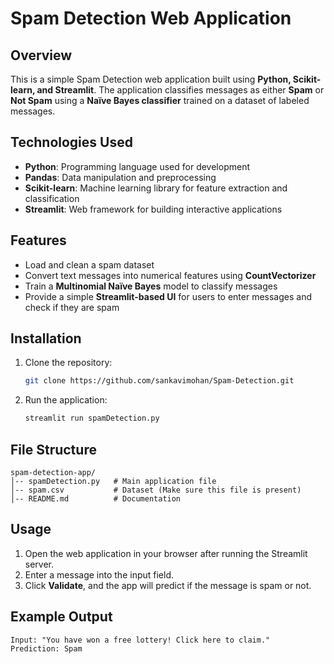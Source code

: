 # Spam Detection Web Application

## Overview

This is a simple Spam Detection web application built using **Python, Scikit-learn, and Streamlit**. The application classifies messages as either **Spam** or **Not Spam** using a **Naïve Bayes classifier** trained on a dataset of labeled messages.

## Technologies Used

- **Python**: Programming language used for development
- **Pandas**: Data manipulation and preprocessing
- **Scikit-learn**: Machine learning library for feature extraction and classification
- **Streamlit**: Web framework for building interactive applications

## Features

- Load and clean a spam dataset
- Convert text messages into numerical features using **CountVectorizer**
- Train a **Multinomial Naïve Bayes** model to classify messages
- Provide a simple **Streamlit-based UI** for users to enter messages and check if they are spam

## Installation

1. Clone the repository:
   ```sh
   git clone https://github.com/sankavimohan/Spam-Detection.git
   ```
2. Run the application:
   ```sh
   streamlit run spamDetection.py
   ```

## File Structure

```
spam-detection-app/
│-- spamDetection.py   # Main application file
│-- spam.csv           # Dataset (Make sure this file is present)
│-- README.md          # Documentation
```

## Usage

1. Open the web application in your browser after running the Streamlit server.
2. Enter a message into the input field.
3. Click **Validate**, and the app will predict if the message is spam or not.

## Example Output

```
Input: "You have won a free lottery! Click here to claim."
Prediction: Spam
```
